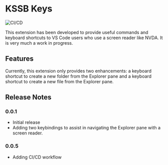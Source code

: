 # KSSB Keys

![CI/CD](https://github.com/esimkowitz/kssbkeys/workflows/CI/badge.svg)

This extension has been developed to provide useful commands and keyboard shortcuts to VS Code users who use a screen reader like NVDA. It is very much a work in progress.

## Features

Currently, this extension only provides two enhancements: a keyboard shortcut to create a new folder from the Explorer pane and a keyboard shortcut to create a new file from the Explorer pane.

## Release Notes

### 0.0.1

- Initial release
- Adding two keybindings to assist in navigating the Explorer pane with a screen reader.

### 0.0.5
- Adding CI/CD workflow
